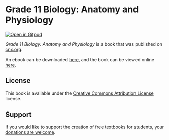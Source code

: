 # Grade 11 Biology: Anatomy and Physiology

[![Open in Gitpod](https://gitpod.io/button/open-in-gitpod.svg)](https://gitpod.io/from-referrer/)

_Grade 11 Biology: Anatomy and Physiology_ is a book that was published on [cnx.org](https://cnx.org/).

An ebook can be downloaded [here](https://github.com/cnx-user-books/cnxbook-grade-11-biology-anatomy-and-physiology/releases/latest), and the book can be viewed online [here](https://github.com/cnx-user-books/cnxbook-grade-11-biology-anatomy-and-physiology/releases/latest).

## License
This book is available under the [Creative Commons Attribution License](./LICENSE) license.

## Support
If you would like to support the creation of free textbooks for students, your [donations are welcome](https://riceconnect.rice.edu/donation/support-openstax-banner).
